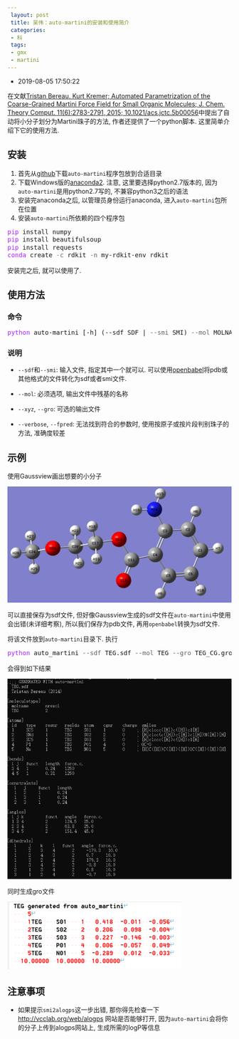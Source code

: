 ```yaml
---
 layout: post
 title: 吴伟：auto-martini的安装和使用简介
 categories:
 - 科
 tags:
 - gmx
 - martini
---
```


- 2019-08-05 17:50:22

在文献[Tristan Bereau, Kurt Kremer; Automated Parametrization of the Coarse-Grained Martini Force Field for Small Organic Molecules; J. Chem. Theory Comput. 11(6):2783-2791, 2015; 10.1021/acs.jctc.5b00056](http://dx.doi.org/10.1021/acs.jctc.5b00056)中提出了自动将小分子划分为Martini珠子的方法, 作者还提供了一个python脚本. 这里简单介绍下它的使用方法.

## 安装

1. 首先从[github](https://github.com/tbereau/auto_martini)下载`auto-martini`程序包放到合适目录
2. 下载Windows版的[anaconda2](https://www.anaconda.com/). 注意, 这里要选择python2.7版本的, 因为`auto-martini`是用python2.7写的, 不兼容python3之后的语法
3. 安装完anaconda之后, 以管理员身份运行anaconda, 进入`auto-martini`包所在位置
4. 安装`auto-martini`所依赖的四个程序包

<div class="highlight"><pre style="line-height:125%"><span style="color:#A2F">pip</span> install numpy
<span style="color:#A2F">pip</span> install beautifulsoup
<span style="color:#A2F">pip</span> install requests
<span style="color:#A2F">conda</span> create <span style="color:#666">-c</span> rdkit <span style="color:#666">-n</span> my-rdkit-env rdkit</pre></div>

安装完之后, 就可以使用了.

## 使用方法

### 命令

<div class="highlight"><pre style="line-height:125%"><span style="color:#A2F">python</span> auto-martini [-h] (--sdf SDF | <span style="color:#666">--smi</span> SMI) <span style="color:#666">--mol</span> MOLNAME [--xyz XYZ] [--gro GRO] [--verbose] [--fpred]</pre></div>

### 说明

- `--sdf`和`--smi`: 输入文件, 指定其中一个就可以. 可以使用[openbabel](http://openbabel.org/wiki/Main_Page)将pdb或其他格式的文件转化为sdf或者smi文件.

- `--mol`: 必须选项, 输出文件中残基的名称

- `--xyz`, `--gro`: 可选的输出文件

- `--verbose`, `--fpred`: 无法找到符合的参数时, 使用按原子或按片段判别珠子的方法, 准确度较差

## 示例

使用Gaussview画出想要的小分子

![](/pic/gmx/auto-martini_1.png)

可以直接保存为sdf文件, 但好像Gaussview生成的sdf文件在`auto-martini`中使用会出错(未详细考察), 所以我们保存为pdb文件, 再用`openbabel`转换为sdf文件.

将该文件放到`auto-martini`目录下. 执行

<div class="highlight"><pre style="line-height:125%"><span style="color:#A2F">python</span> auto_martini <span style="color:#666">--sdf</span> TEG.sdf <span style="color:#666">--mol</span> TEG <span style="color:#666">--gro</span> TEG_CG.gro</pre></div>

会得到如下结果

![](/pic/gmx/auto-martini_2.png)

同时生成gro文件

![](/pic/gmx/auto-martini_3.png)

## 注意事项

- 如果提示`smi2alogps`这一步出错, 那你得先检查一下 <http://vcclab.org/web/alogps> 网站是否能够打开, 因为`auto-martini`会将你的分子上传到alogps网站上, 生成所需的logP等信息
